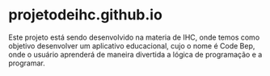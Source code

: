# projetodeihc.github.io
Este projeto está sendo desenvolvido na materia de IHC, onde temos como objetivo desenvolver um aplicativo educacional, cujo o nome é Code Bep, onde o usuário aprenderá de maneira divertida a lógica de programação e a programar.
